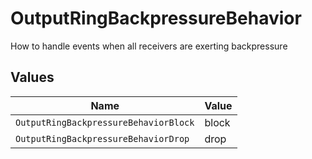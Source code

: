 # OutputRingBackpressureBehavior

How to handle events when all receivers are exerting backpressure


## Values

| Name                                  | Value                                 |
| ------------------------------------- | ------------------------------------- |
| `OutputRingBackpressureBehaviorBlock` | block                                 |
| `OutputRingBackpressureBehaviorDrop`  | drop                                  |